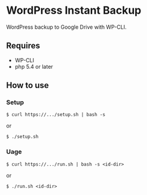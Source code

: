 # WordPress Instant Backup

WordPress backup to Google Drive with WP-CLI. 

## Requires

* WP-CLI
* php 5.4 or later


## How to use

### Setup

```
$ curl https://.../setup.sh | bash -s
```

or

```
$ ./setup.sh
```



### Uage

```
$ curl https://.../run.sh | bash -s <id-dir>
```

or

```
$ ./run.sh <id-dir>
```